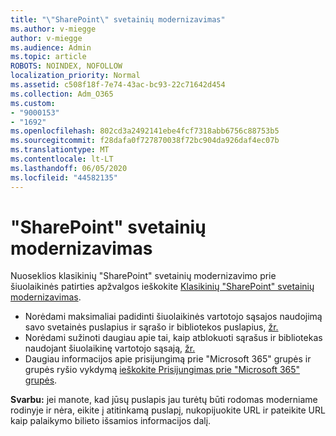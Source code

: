 ```yaml
---
title: "\"SharePoint\" svetainių modernizavimas"
ms.author: v-miegge
author: v-miegge
ms.audience: Admin
ms.topic: article
ROBOTS: NOINDEX, NOFOLLOW
localization_priority: Normal
ms.assetid: c508f18f-7e74-43ac-bc93-22c71642d454
ms.collection: Adm_O365
ms.custom:
- "9000153"
- "1692"
ms.openlocfilehash: 802cd3a2492141ebe4fcf7318abb6756c88753b5
ms.sourcegitcommit: f28dafa0f727870038f72bc904da926daf4ec07b
ms.translationtype: MT
ms.contentlocale: lt-LT
ms.lasthandoff: 06/05/2020
ms.locfileid: "44582135"
---
```

# <a name="modernize-your-sharepoint-sites"></a>"SharePoint" svetainių modernizavimas

Nuoseklios klasikinių "SharePoint" svetainių modernizavimo prie šiuolaikinės patirties apžvalgos ieškokite [Klasikinių "SharePoint" svetainių modernizavimas](https://docs.microsoft.com/sharepoint/dev/transform/modernize-classic-sites).

* Norėdami maksimaliai padidinti šiuolaikinės vartotojo sąsajos naudojimą savo svetainės puslapius ir sąrašo ir bibliotekos puslapius, [žr.](https://docs.microsoft.com/sharepoint/dev/transform/modernize-userinterface)
* Norėdami sužinoti daugiau apie tai, kaip atblokuoti sąrašus ir bibliotekas naudojant šiuolaikinę vartotojo sąsają, [žr.](https://docs.microsoft.com/sharepoint/dev/transform/modernize-userinterface-lists-and-libraries)
* Daugiau informacijos apie prisijungimą prie "Microsoft 365" grupės ir grupės ryšio vykdymą [ieškokite Prisijungimas prie "Microsoft 365" grupės](https://docs.microsoft.com/sharepoint/dev/transform/modernize-connect-to-office365-group).

**Svarbu:** jei manote, kad jūsų puslapis jau turėtų būti rodomas moderniame rodinyje ir nėra, eikite į atitinkamą puslapį, nukopijuokite URL ir pateikite URL kaip palaikymo bilieto išsamios informacijos dalį.
